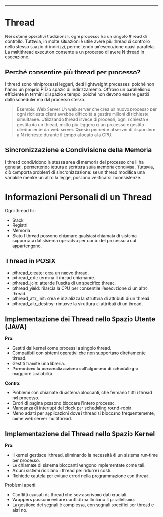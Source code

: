 ****
# Thread

Nei sistemi operativi tradizionali, ogni processo ha un singolo thread di controllo. Tuttavia, in molte situazioni è utile avere più thread di controllo nello stesso spazio di indirizzi, permettendo un'esecuzione quasi parallela. La multithread execution consente a un processo di avere N thread in esecuzione.
## Perché consentire più thread per processo?
I thread sono miniprocessi leggeri, detti lightweight processes, poiché non hanno un proprio PID o spazio di indirizzamento. Offrono un parallelismo efficiente in termini di spazio e tempo, poiché non devono essere gestiti dallo scheduler ma dal processo stesso.
> Esempio: Web Server
> Un web server che crea un nuovo processo per ogni richiesta client avrebbe difficoltà a gestire milioni di richieste simultanee. Utilizzando thread invece di processi, ogni richiesta è gestita da un thread, molto più leggero di un processo e gestito direttamente dal web server. Questo permette al server di rispondere a N richieste durante il tempo allocato alla CPU.

## Sincronizzazione e Condivisione della Memoria
I thread condividono la stessa area di memoria del processo che li ha generati, permettendo lettura e scrittura sulla memoria condivisa. Tuttavia, ciò comporta problemi di sincronizzazione: se un thread modifica una variabile mentre un altro la legge, possono verificarsi inconsistenze.
# Informazioni Personali di un Thread
Ogni thread ha:
- Stack
- Registri
- Memoria
- Stato
I thread possono chiamare qualsiasi chiamata di sistema supportata dal sistema operativo per conto del processo a cui appartengono.
## Thread in POSIX
- pthread_create: crea un nuovo thread.
- pthread_exit: termina il thread chiamante.
- pthread_join: attende l’uscita di un specifico thread.
- pthread_yield: rilascia la CPU per consentire l’esecuzione di un altro thread.
- pthread_attr_init: crea e inizializza la struttura di attributi di un thread.
- pthread_attr_destroy: rimuove la struttura di attributi di un thread.

## Implementazione dei Thread nello Spazio Utente (JAVA)
**Pro**:
- Gestiti dal kernel come processi a singolo thread.
- Compatibili con sistemi operativi che non supportano direttamente i thread.
- Gestiti tramite una libreria.
- Permettono la personalizzazione dell'algoritmo di scheduling e maggiore scalabilità.

**Contro**:
- Problemi con chiamate di sistema bloccanti, che fermano tutti i thread nel processo.
- Errori di pagina possono bloccare l'intero processo.
- Mancanza di interrupt del clock per scheduling round-robin.
- Meno adatti per applicazioni dove i thread si bloccano frequentemente, come web server multithread.

## Implementazione dei Thread nello Spazio Kernel
**Pro**:
- Il kernel gestisce i thread, eliminando la necessità di un sistema run-time per processo.
- Le chiamate di sistema bloccanti vengono implementate come tali.
- Alcuni sistemi riciclano i thread per ridurre i costi.
- Richiede cautela per evitare errori nella programmazione con thread.

Problemi aperti:
- Conflitti causati da thread che sovrascrivono dati cruciali.
- Wrappers possono evitare conflitti ma limitano il parallelismo.
- La gestione dei segnali è complessa, con segnali specifici per thread e altri no.